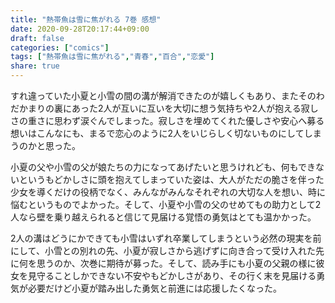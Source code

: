 ```yaml
---
title: "熱帯魚は雪に焦がれる 7巻 感想"
date: 2020-09-28T20:17:44+09:00
draft: false
categories: ["comics"]
tags: ["熱帯魚は雪に焦がれる","青春","百合","恋愛"]
share: true
---
```

すれ違っていた小夏と小雪の間の溝が解消できたのが嬉しくもあり、またそのわだかまりの裏にあった2人が互いに互いを大切に想う気持ちや2人が抱える寂しさの重さに思わず涙ぐんでしまった。寂しさを埋めてくれた優しさや安心へ募る想いはこんなにも、まるで恋心のように2人をいじらしく切ないものにしてしまうのかと思った。  

小夏の父や小雪の父が娘たちの力になってあげたいと思うけれども、何もできないというもどかしさに頭を抱えてしまっていた姿は、大人がただの脆さを伴った少女を導くだけの役柄でなく、みんながみんなそれぞれの大切な人を想い、時に悩むというものでよかった。そして、小夏や小雪の父のせめてもの助力として2人なら壁を乗り越えられると信じて見届ける覚悟の勇気はとても温かかった。  

2人の溝はどうにかできても小雪はいずれ卒業してしまうという必然の現実を前にして、小雪との別れの先、小夏が寂しさから逃げずに向き合って受け入れた先に何を思うのか、次巻に期待が募った。そして、読み手にも小夏の父親の様に彼女を見守ることしかできない不安やもどかしさがあり、その行く末を見届ける勇気が必要だけど小夏が踏み出した勇気と前進には応援したくなった。